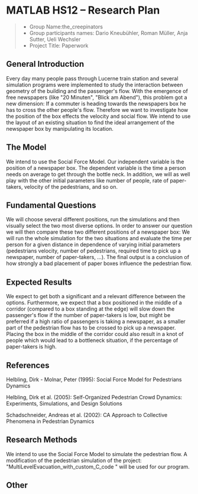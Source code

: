 # MATLAB HS12 – Research Plan 


> * Group Name:the_creepinators
> * Group participants names: Dario Kneubühler, Roman Müller, Anja Sutter, Ueli Wechsler
> * Project Title: Paperwork

## General Introduction

Every day many people pass through Lucerne train station and several simulation programs were implemented to study the interaction between geometry of the building and the passenger's flow. With the emergence of free newspapers (like "20 Minuten", "Blick am Abend"), this problem got a new dimension: If a commuter is heading towards the newspapers box he has to cross the other people's flow. Therefore we want to investigate how the position of the box effects the velocity and social flow.
We intend to use the layout of an existing situation to find the ideal arrangement of the newspaper box by manipulating its location.



## The Model

We intend to use the Social Force Model. Our independent variable is the position of a newspaper box. The dependent variable is the time a person needs on average to get through the bottle neck. In addition, we will as well play with the other initial parameters like number of people, rate of paper-takers, velocity of the pedestrians, and so on.


## Fundamental Questions

We will choose several different positions, run the simulations and then visually select the two most diverse options. In order to answer our question we will then compare these two different positions of a newspaper box: We will run the whole simulation for the two situations and evaluate the time per person for a given distance in dependence of varying initial parameters (pedestrians velocity, number of pedestrians, required time to pick up a newspaper, number of paper-takers, …).
The final output is a conclusion of how strongly a bad placement of paper boxes influence the pedestrian flow.




## Expected Results
We expect to get both a significant and a relevant difference between the options. Furthermore, we expect that a box positioned in the middle of a corridor (compared to a box standing at the edge) will slow down the passenger's flow if the number of paper-takers is low, but might be preferred if a high ratio of passengers is taking a newspaper, as a smaller part of the pedestrian flow has to be crossed to pick up a newspaper. Placing the box in the middle of the corridor could also result in a knot of people which would lead to a bottleneck situation, if the percentage of paper-takers is high.


## References 

Helbling, Dirk - Molnar, Peter (1995): Social Force Model for Pedestrians Dynamics

Helbling, Dirk et al. (2005): Self-Organized Pedestrian Crowd Dynamics: Experiments, Simulations, and Design Solutions

Schadschneider, Andreas et al. (2002): CA Approach to Collective Phenomena in Pedestrian Dynamics



## Research Methods

We intend to use the Social Force Model to simulate the pedestrian flow. A modification of the pedestrian simulation of the project: "MultiLevelEvacuation_with_custom_C_code " will be used for our program.




## Other

